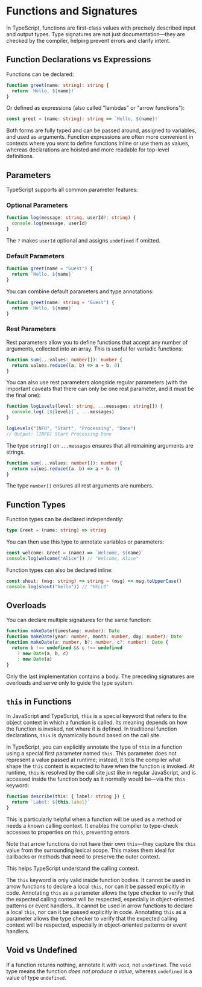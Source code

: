 # Functions and Signatures

In TypeScript, functions are first-class values with precisely described input and output types. Type signatures are not just documentation—they are checked by the compiler, helping prevent errors and clarify intent.

## Function Declarations vs Expressions

Functions can be declared:

```ts
function greet(name: string): string {
  return `Hello, ${name}!`
}
```

Or defined as expressions (also called "lambdas" or "arrow functions"):

```ts
const greet = (name: string): string => `Hello, ${name}!`
```

Both forms are fully typed and can be passed around, assigned to variables, and used as arguments. Function expressions are often more convenient in contexts where you want to define functions inline or use them as values, whereas declarations are hoisted and more readable for top-level definitions.

## Parameters

TypeScript supports all common parameter features:

### Optional Parameters

```ts
function log(message: string, userId?: string) {
  console.log(message, userId)
}
```

The `?` makes `userId` optional and assigns `undefined` if omitted.

### Default Parameters

```ts
function greet(name = "Guest") {
  return `Hello, ${name}`
}
```

You can combine default parameters and type annotations:

```ts
function greet(name: string = "Guest") {
  return `Hello, ${name}`
}
```

### Rest Parameters

Rest parameters allow you to define functions that accept any number of arguments, collected into an array. This is useful for variadic functions:

```ts
function sum(...values: number[]): number {
  return values.reduce((a, b) => a + b, 0)
}
```

You can also use rest parameters alongside regular parameters (with the important caveats that there can only be one rest parameter, and it must be the final one):

```ts
function logLevels(level: string, ...messages: string[]) {
  console.log(`[${level}]`, ...messages)
}

logLevels("INFO", "Start", "Processing", "Done")
// Output: [INFO] Start Processing Done
```

The type `string[]` on `...messages` ensures that all remaining arguments are strings.

```ts
function sum(...values: number[]): number {
  return values.reduce((a, b) => a + b, 0)
}
```

The type `number[]` ensures all rest arguments are numbers.

## Function Types

Function types can be declared independently:

```ts
type Greet = (name: string) => string
```

You can then use this type to annotate variables or parameters:

```ts
const welcome: Greet = (name) => `Welcome, ${name}`
console.log(welcome("Alice")) // "Welcome, Alice"
```

Function types can also be declared inline:

```ts
const shout: (msg: string) => string = (msg) => msg.toUpperCase()
console.log(shout("hello")) // "HELLO"
```

## Overloads

You can declare multiple signatures for the same function:

```ts
function makeDate(timestamp: number): Date
function makeDate(year: number, month: number, day: number): Date
function makeDate(a: number, b?: number, c?: number): Date {
  return b !== undefined && c !== undefined
    ? new Date(a, b, c)
    : new Date(a)
}
```

Only the last implementation contains a body. The preceding signatures are overloads and serve only to guide the type system.

## `this` in Functions

In JavaScript and TypeScript, `this` is a special keyword that refers to the object context in which a function is called. Its meaning depends on how the function is invoked, not where it is defined. In traditional function declarations, `this` is dynamically bound based on the call site.

In TypeScript, you can explicitly annotate the type of `this` in a function using a special first parameter named `this`. This parameter does not represent a value passed at runtime; instead, it tells the compiler what shape the `this` context is expected to have when the function is invoked. At runtime, `this` is resolved by the call site just like in regular JavaScript, and is accessed inside the function body as it normally would be—via the `this` keyword:

```ts
function describe(this: { label: string }) {
  return `Label: ${this.label}`
}
```

This is particularly helpful when a function will be used as a method or needs a known calling context. It enables the compiler to type-check accesses to properties on `this`, preventing errors.

Note that arrow functions do not have their own `this`—they capture the `this` value from the surrounding lexical scope. This makes them ideal for callbacks or methods that need to preserve the outer context.

This helps TypeScript understand the calling context.

The `this` keyword is only valid inside function bodies. It cannot be used in arrow functions to declare a local `this`, nor can it be passed explicitly in code. Annotating `this` as a parameter allows the type checker to verify that the expected calling context will be respected, especially in object-oriented patterns or event handlers.. It cannot be used in arrow functions to declare a local `this`, nor can it be passed explicitly in code. Annotating `this` as a parameter allows the type checker to verify that the expected calling context will be respected, especially in object-oriented patterns or event handlers.

## Void vs Undefined

If a function returns nothing, annotate it with `void`, not `undefined`. The `void` type means the function *does not produce a value*, whereas `undefined` is a value of type `undefined`.

